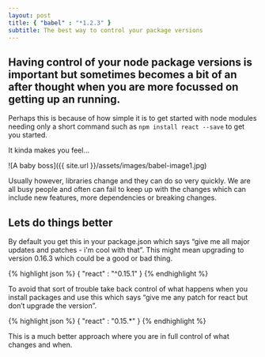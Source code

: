 ```yaml
---
layout: post
title: { "babel" : "*1.2.3" }
subtitle: The best way to control your package versions
---
```


## Having control of your node package versions is important but sometimes becomes a bit of an after thought when you are more focussed on getting up an running.

Perhaps this is because of how simple it is to get started with node modules needing only a short command such as ```npm install react --save``` to get you started.

It kinda makes you feel...

![A baby boss]({{ site.url }}/assets/images/babel-image1.jpg)

Usually however, libraries change and they can do so very quickly. We are all busy people and often can fail to keep up with the changes which can include new features, more dependencies or breaking changes.

## Lets do things better

By default you get this in your package.json which says “give me all major 
updates and patches - i'm cool with that”. This might mean upgrading to
version 0.16.3 which could be a good or bad thing.

{% highlight json %}
{
  "react" : "^0.15.1"
}
{% endhighlight %}

To avoid that sort of trouble take back control of what happens when you 
install packages and use this which says “give me any patch for react but 
don’t upgrade the version”.

{% highlight json %}
{
  "react" : "0.15.*"
}
{% endhighlight %}

This is a much better approach where you are in full control of what changes and when.